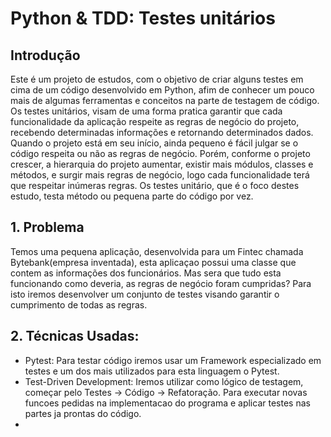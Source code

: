 # Python & TDD: Testes unitários

## Introdução
Este é um projeto de estudos, com o objetivo de criar alguns testes em cima de um código desenvolvido em Python, afim de conhecer um pouco mais de algumas ferramentas e conceitos na parte de testagem de código. Os testes unitários, visam de uma forma pratica garantir que cada funcionalidade da aplicação respeite as regras de negócio do projeto, recebendo determinadas informações e retornando determinados dados. Quando o projeto está em seu início, ainda pequeno é fácil julgar se o código respeita ou não as regras de negócio. Porém, conforme o projeto crescer, a hierarquia do projeto aumentar, existir mais módulos, classes e métodos, e surgir mais regras de negócio, logo cada funcionalidade terá que respeitar inúmeras regras.
Os testes unitário, que é o foco destes estudo, testa método ou pequena parte do código por vez.

## 1. Problema
 Temos uma pequena aplicação, desenvolvida para um Fintec chamada Bytebank(empresa inventada), esta aplicaçao possui uma classe que contem as informações dos funcionários. Mas sera que tudo esta funcionando como deveria, as regras de negócio foram cumpridas? Para isto iremos desenvolver um conjunto de testes visando garantir o cumprimento de todas as regras. 

## 2. Técnicas Usadas:
- Pytest: Para testar código iremos usar um Framework especializado em testes e um dos mais utilizados para esta linguagem o Pytest.
- Test-Driven Development: Iremos utilizar como lógico de testagem, começar pelo Testes -> Código -> Refatoração. Para executar novas funcoes pedidas na implementacao do programa e aplicar testes nas partes ja prontas do código.
-
